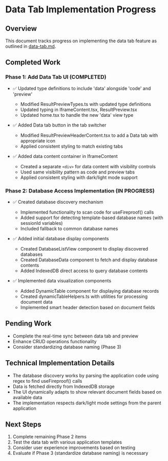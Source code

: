 # Data Tab Implementation Progress

## Overview

This document tracks progress on implementing the data tab feature as outlined in [data-tab.md](./data-tab.md).

## Completed Work

### Phase 1: Add Data Tab UI (COMPLETED)

- ✅ Updated type definitions to include 'data' alongside 'code' and 'preview'
  - Modified ResultPreviewTypes.ts with updated type definitions
  - Updated typing in IframeContent.tsx, ResultPreview.tsx
  - Updated home.tsx to handle the new 'data' view type

- ✅ Added Data tab button in the tab switcher
  - Modified ResultPreviewHeaderContent.tsx to add a Data tab with appropriate icon
  - Applied consistent styling to match existing tabs
- ✅ Added data content container in IframeContent
  - Created a separate `<div>` for data content with visibility controls
  - Used same visibility pattern as code and preview tabs
  - Applied consistent styling with dark/light mode support

### Phase 2: Database Access Implementation (IN PROGRESS)

- ✅ Created database discovery mechanism
  - Implemented functionality to scan code for useFireproof() calls
  - Added support for detecting template-based database names (with sessionId variables)
  - Included fallback to common database names

- ✅ Added initial database display components
  - Created DatabaseListView component to display discovered databases
  - Created DatabaseData component to fetch and display database contents
  - Added IndexedDB direct access to query database contents

- ✅ Implemented data visualization components
  - Added DynamicTable component for displaying database records
  - Created dynamicTableHelpers.ts with utilities for processing document data
  - Implemented smart header detection based on document fields

## Pending Work

- Complete the real-time sync between data tab and preview
- Enhance CRUD operations functionality
- Consider standardizing database naming (Phase 3)

## Technical Implementation Details

- The database discovery works by parsing the application code using regex to find useFireproof() calls
- Data is fetched directly from IndexedDB storage
- The UI dynamically adapts to show relevant document fields based on available data
- The implementation respects dark/light mode settings from the parent application

## Next Steps

1. Complete remaining Phase 2 items
2. Test the data tab with various application templates
3. Consider user experience improvements based on testing
4. Evaluate if Phase 3 (standardize database naming) is necessary
